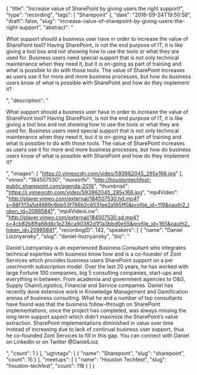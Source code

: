 {
  "title": "Increase value of SharePoint by giving users the right support!",
  "type": "recording",
  "tags": [
    "Sharepoint"
  ],
  "date": "2016-09-24T19:50:58",
  "draft": false,
  "slug": "increase-value-of-sharepoint-by-giving-users-the-right-support",
  "abstract": "<p>What support should a business user have in order to increase the value of SharePoint tool? Having SharePoint, is not the end purpose of IT, it is like giving a tool box and not showing how to use the tools or what they are used for. Business users need special support that is not only technical maintenance when they need it, but it is on-going as part of training and what is possible to do with those tools. The value of SharePoint increases as users use it for more and more business processes, but how do business users know of what is possible with SharePoint and how do they implement it?</p>",
  "description": "<p>What support should a business user have in order to increase the value of SharePoint tool? Having SharePoint, is not the end purpose of IT, it is like giving a tool box and not showing how to use the tools or what they are used for. Business users need special support that is not only technical maintenance when they need it, but it is on-going as part of training and what is possible to do with those tools. The value of SharePoint increases as users use it for more and more business processes, but how do business users know of what is possible with SharePoint and how do they implement it?</p>",
  "images": [
    "https://i.vimeocdn.com/video/593962045_295x166.jpg"
  ],
  "vimeo": "184507530",
  "moreinfo": "http://houstontechfest-public.sharepoint.com/agenda-2016",
  "thumbnail": "https://i.vimeocdn.com/video/593962045_295x166.jpg",
  "mp4Video": "http://player.vimeo.com/external/184507530.hd.mp4?s=88f313a5d4689c6bb53f786b2c6531ee2a165ff0&profile_id=119&oauth2_token_id=20985841",
  "mp4VideoLow": "http://player.vimeo.com/external/184507530.sd.mp4?s=4cb82b8ffa68d8c1e236ca90382d1f1a3bbd0e55&profile_id=165&oauth2_token_id=20985841",
  "recordingID": 142,
  "speakers": [
    {
      "name": "Daniel Lioznyansky",
      "slug": "daniel-lioznyansky",
      "bio": "<p>Daniel Lioznyansky is an experienced Business Consultant who integrates technical expertise with business know how and is a co-founder of Zont Services which provides business users SharePoint support on a per user/month subscription model. Over the last 20 years, he has worked with large Fortune 100 companies, big 5 consulting companies, start-ups and everything in between. From academia and government agencies to O&G, Supply Chain/Logistics, Financial and Service companies. Daniel has recently done extensive work in Knowledge Management and Gamification arenas of business consulting. What he and a number of top consultants have found was that the business follow-through on SharePoint implementations, once the project has completed, was always missing the long term support aspect which didn’t maximize the SharePoint’s value extraction. SharePoint implementations diminished in value over time instead of increasing due to lack of continual business user support, thus he co-founded Zont Services to fill in this gap. You can connect with Daniel on LinkedIn or on Twitter @DanielLioz.</p>",
      "count": 1
    }
  ],
  "ugtvtags": [
    {
      "name": "Sharepoint",
      "slug": "sharepoint",
      "count": 15
    }
  ],
  "meetups": [
    {
      "name": "Houston Techfest",
      "slug": "houston-techfest",
      "count": 118
    }
  ]
}